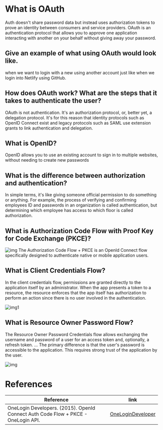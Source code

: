 # What is OAuth
Auth doesn't share password data but instead uses authorization tokens to prove an identity between consumers and service providers. OAuth is an authentication protocol that allows you to approve one application interacting with another on your behalf without giving away your password.

## Give an example of what using OAuth would look like.
when we want to login with a new using another account just like when we login into Netlify using GitHub. 


## How does OAuth work? What are the steps that it takes to authenticate the user?
OAuth is not authentication. It's an authorization protocol, or, better yet, a delegation protocol. It's for this reason that identity protocols such as OpenID Connect exist and legacy protocols such as SAML use extension grants to link authentication and delegation.


## What is OpenID?
OpenID allows you to use an existing account to sign in to multiple websites, without needing to create new passwords

## What is the difference between authorization and authentication?
In simple terms, it's like giving someone official permission to do something or anything. For example, the process of verifying and confirming employees ID and passwords in an organization is called authentication, but determining which employee has access to which floor is called authorization.

## What is Authorization Code Flow with Proof Key for Code Exchange (PKCE)?
![img](https://res.cloudinary.com/practicaldev/image/fetch/s--nD5yBd8s--/c_imagga_scale,f_auto,fl_progressive,h_720,q_auto,w_1280/https://cdn-images-1.medium.com/max/1600/1%2A3CxVf-0jG5GWBGew3lingQ.png)
The Authorization Code Flow + PKCE is an OpenId Connect flow specifically designed to authenticate native or mobile application users.


## What is Client Credentials Flow?
In the client credentials flow, permissions are granted directly to the application itself by an administrator. When the app presents a token to a resource, the resource enforces that the app itself has authorization to perform an action since there is no user involved in the authentication.

![img1](https://membrane-soa.org/images/oauth2/flows/credentials/01.png)

## What is Resource Owner Password Flow?
The Resource Owner Password Credentials flow allows exchanging the username and password of a user for an access token and, optionally, a refresh token. ... The primary difference is that the user's password is accessible to the application. This requires strong trust of the application by the user.

![img](https://docs.wso2.com/download/attachments/60493894/OAuth%20grant%20types%20-%20password.png?version=1&modificationDate=1510604129000&api=v2)

# References 
| Reference | link|
|-----------|-----|
|OneLogin Developers. (2015). OpenId Connect Auth Code Flow + PKCE - OneLogin API.| [OneLoginDeveloper]( https://developers.onelogin.com/openid-connect/guides/auth-flow-pkce) |